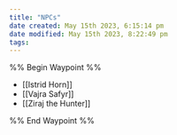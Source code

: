 ```yaml
---
title: "NPCs"
date created: May 15th 2023, 6:15:14 pm
date modified: May 15th 2023, 8:22:49 pm
tags: 
---
```

%% Begin Waypoint %%
- [[Istrid Horn]]
- [[Vajra Safyr]]
- [[Ziraj the Hunter]]

%% End Waypoint %%
